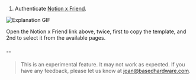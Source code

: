 
1. Authenticate [Notion x Friend](https://d98e-2401-4900-1cb0-7f2-a5c0-5189-ecce-b1cd.ngrok-free.app/setup-chat-mail).

![Explanation GIF](assets/explanation.gif)

Open the Notion x Friend link above, twice, first to copy the template, and 2nd to select it from the available pages.
#### --

> This is an experimental feature. It may not work as expected. If you have any feedback, please let us know at joan@basedhardware.com.
